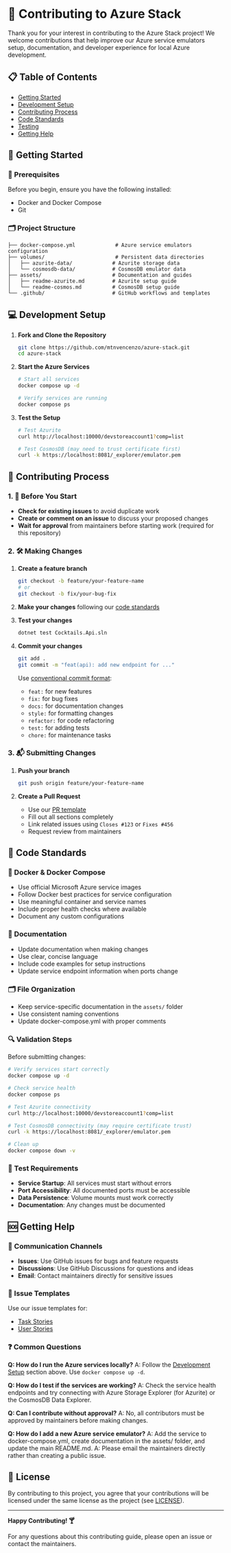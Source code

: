 # 🔵 Contributing to Azure Stack

Thank you for your interest in contributing to the Azure Stack project! We welcome contributions that help improve our Azure service emulators setup, documentation, and developer experience for local Azure development.

## 📋 Table of Contents

- [Getting Started](#-getting-started)
- [Development Setup](#-development-setup)
- [Contributing Process](#-contributing-process)
- [Code Standards](#-code-standards)
- [Testing](#-testing)
- [Getting Help](#-getting-help)

## 🚀 Getting Started

### 🧰 Prerequisites

Before you begin, ensure you have the following installed:
- Docker and Docker Compose
- Git

### 🗂️ Project Structure

```text
├── docker-compose.yml             # Azure service emulators configuration
├── volumes/                       # Persistent data directories
│   ├── azurite-data/             # Azurite storage data
│   └── cosmosdb-data/            # CosmosDB emulator data
├── assets/                       # Documentation and guides
│   ├── readme-azurite.md         # Azurite setup guide
│   └── readme-cosmos.md          # CosmosDB setup guide
└── .github/                      # GitHub workflows and templates
```

## 💻 Development Setup

1. **Fork and Clone the Repository**
   ```bash
   git clone https://github.com/mtnvencenzo/azure-stack.git
   cd azure-stack
   ```

2. **Start the Azure Services**
   ```bash
   # Start all services
   docker compose up -d
   
   # Verify services are running
   docker compose ps
   ```

3. **Test the Setup**
   ```bash
   # Test Azurite
   curl http://localhost:10000/devstoreaccount1?comp=list
   
   # Test CosmosDB (may need to trust certificate first)
   curl -k https://localhost:8081/_explorer/emulator.pem
   ```

## 🔄 Contributing Process

### 1. 📝 Before You Start

- **Check for existing issues** to avoid duplicate work
- **Create or comment on an issue** to discuss your proposed changes
- **Wait for approval** from maintainers before starting work (required for this repository)

### 2. 🛠️ Making Changes

1. **Create a feature branch**
   ```bash
   git checkout -b feature/your-feature-name
   # or
   git checkout -b fix/your-bug-fix
   ```

2. **Make your changes** following our [code standards](#-code-standards)

3. **Test your changes**
   ```bash
   dotnet test Cocktails.Api.sln
   ```

4. **Commit your changes**
   ```bash
   git add .
   git commit -m "feat(api): add new endpoint for ..."
   ```
   
   Use [conventional commit format](https://www.conventionalcommits.org/):
   - `feat:` for new features
   - `fix:` for bug fixes
   - `docs:` for documentation changes
   - `style:` for formatting changes
   - `refactor:` for code refactoring
   - `test:` for adding tests
   - `chore:` for maintenance tasks

### 3. 📬 Submitting Changes

1. **Push your branch**
   ```bash
   git push origin feature/your-feature-name
   ```

2. **Create a Pull Request**
   - Use our [PR template](pull_request_template.md)
   - Fill out all sections completely
   - Link related issues using `Closes #123` or `Fixes #456`
   - Request review from maintainers

## 📏 Code Standards

### 🐳 Docker & Docker Compose

- Use official Microsoft Azure service images
- Follow Docker best practices for service configuration
- Use meaningful container and service names
- Include proper health checks where available
- Document any custom configurations

### 📝 Documentation

- Update documentation when making changes
- Use clear, concise language
- Include code examples for setup instructions
- Update service endpoint information when ports change

### 🗂️ File Organization

- Keep service-specific documentation in the `assets/` folder
- Use consistent naming conventions
- Update docker-compose.yml with proper comments

### 🔍 Validation Steps

Before submitting changes:

```bash
# Verify services start correctly
docker compose up -d

# Check service health
docker compose ps

# Test Azurite connectivity
curl http://localhost:10000/devstoreaccount1?comp=list

# Test CosmosDB connectivity (may require certificate trust)
curl -k https://localhost:8081/_explorer/emulator.pem

# Clean up
docker compose down -v
```

### 📏 Test Requirements

- **Service Startup**: All services must start without errors
- **Port Accessibility**: All documented ports must be accessible
- **Data Persistence**: Volume mounts must work correctly
- **Documentation**: Any changes must be documented

## 🆘 Getting Help

### 📡 Communication Channels

- **Issues**: Use GitHub issues for bugs and feature requests
- **Discussions**: Use GitHub Discussions for questions and ideas
- **Email**: Contact maintainers directly for sensitive issues

### 📄 Issue Templates

Use our issue templates for:
- [Task Stories](./ISSUE_TEMPLATE/task-template.md)
- [User Stories](./ISSUE_TEMPLATE/user-story-template.md)

### ❓ Common Questions

**Q: How do I run the Azure services locally?**
A: Follow the [Development Setup](#-development-setup) section above. Use `docker compose up -d`.

**Q: How do I test if the services are working?**
A: Check the service health endpoints and try connecting with Azure Storage Explorer (for Azurite) or the CosmosDB Data Explorer.

**Q: Can I contribute without approval?**
A: No, all contributors must be approved by maintainers before making changes.

**Q: How do I add a new Azure service emulator?**
A: Add the service to docker-compose.yml, create documentation in the assets/ folder, and update the main README.md.
A: Please email the maintainers directly rather than creating a public issue.

## 📜 License

By contributing to this project, you agree that your contributions will be licensed under the same license as the project (see [LICENSE](../LICENSE)).

---

**Happy Contributing! 🍸**

For any questions about this contributing guide, please open an issue or contact the maintainers.
